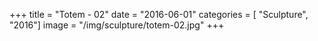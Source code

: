 +++
title = "Totem - 02"
date = "2016-06-01"
categories = [ "Sculpture", "2016"]
image = "/img/sculpture/totem-02.jpg"
+++

